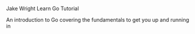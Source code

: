 Jake Wright Learn Go Tutorial

An introduction to Go covering the fundamentals to get you up and running in
